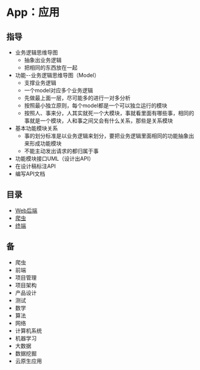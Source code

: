 #  App：应用

##  指导
-   业务逻辑思维导图
    -   抽象出业务逻辑
    -   把相同的东西放在一起
-   功能--业务逻辑思维导图（Model）
    -   支撑业务逻辑
    -   一个model对应多个业务逻辑
    -   先做最上面一层，尽可能多的进行一对多分析
    -   按照最小独立原则，每个model都是一个可以独立运行的模块
    -   按照人、事来分，人其实就死一个大模块，事就看里面有哪些事，相同的事就是一个模块，人和事之间又会有什么关系，那些是关系模块
-   基本功能模块关系
    -   事的划分标准是以业务逻辑来划分，要把业务逻辑里面相同的功能抽象出来形成功能模块
    -   不能主动发出请求的都归属于事
-   功能模块接口UML（设计出API）
-   在设计稿标注API
-   编写API文档


##  目录
-   [Web后端](001/README.md)
-   [爬虫](002/README.md)
-   [终端](003/README.md)


##  备
-   爬虫
-   前端
-   项目管理
-   项目架构
-   产品设计
-   测试
-   数学
-   算法
-   网络
-   计算机系统
-   机器学习
-   大数据
-   数据挖掘
-   云原生应用